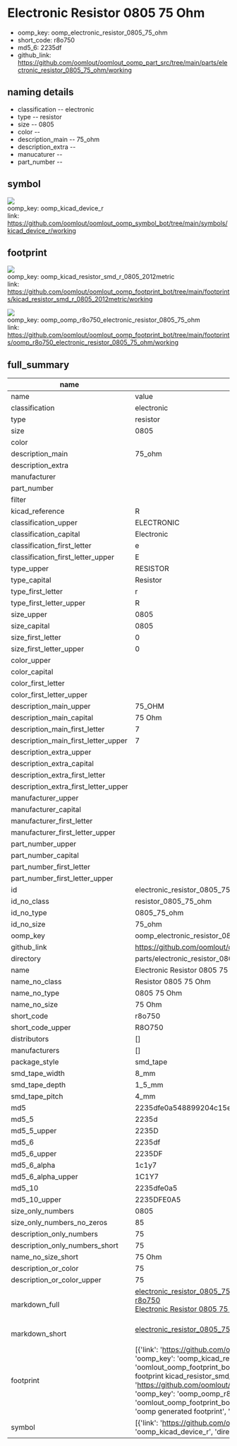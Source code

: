 # Electronic Resistor 0805 75 Ohm

  
* oomp_key: oomp_electronic_resistor_0805_75_ohm 
* short_code: r8o750
* md5_6: 2235df  
* github_link: https://github.com/oomlout/oomlout_oomp_part_src/tree/main/parts/electronic_resistor_0805_75_ohm/working  
## naming details
* classification -- electronic
* type -- resistor
* size -- 0805
* color -- 
* description_main -- 75_ohm
* description_extra -- 
* manucaturer -- 
* part_number -- 



## symbol

![](symbol/{index}/working/working_600.png)  
oomp_key: oomp_kicad_device_r  
link: https://github.com/oomlout/oomlout_oomp_symbol_bot/tree/main/symbols/kicad_device_r/working  

## footprint

![](footprint/{index}/working/working_600.png)  
oomp_key: oomp_kicad_resistor_smd_r_0805_2012metric  
link: https://github.com/oomlout/oomlout_oomp_footprint_bot/tree/main/footprints/kicad_resistor_smd_r_0805_2012metric/working  

![](footprint/{index}/working/working_600.png)  
oomp_key: oomp_oomp_r8o750_electronic_resistor_0805_75_ohm  
link: https://github.com/oomlout/oomlout_oomp_footprint_bot/tree/main/footprints/oomp_r8o750_electronic_resistor_0805_75_ohm/working  

## full_summary
| name | value | 
| --- | --- | 
| name | value | 
| classification | electronic | 
| type | resistor | 
| size | 0805 | 
| color |  | 
| description_main | 75_ohm | 
| description_extra |  | 
| manufacturer |  | 
| part_number |  | 
| filter |  | 
| kicad_reference | R | 
| classification_upper | ELECTRONIC | 
| classification_capital | Electronic | 
| classification_first_letter | e | 
| classification_first_letter_upper | E | 
| type_upper | RESISTOR | 
| type_capital | Resistor | 
| type_first_letter | r | 
| type_first_letter_upper | R | 
| size_upper | 0805 | 
| size_capital | 0805 | 
| size_first_letter | 0 | 
| size_first_letter_upper | 0 | 
| color_upper |  | 
| color_capital |  | 
| color_first_letter |  | 
| color_first_letter_upper |  | 
| description_main_upper | 75_OHM | 
| description_main_capital | 75 Ohm | 
| description_main_first_letter | 7 | 
| description_main_first_letter_upper | 7 | 
| description_extra_upper |  | 
| description_extra_capital |  | 
| description_extra_first_letter |  | 
| description_extra_first_letter_upper |  | 
| manufacturer_upper |  | 
| manufacturer_capital |  | 
| manufacturer_first_letter |  | 
| manufacturer_first_letter_upper |  | 
| part_number_upper |  | 
| part_number_capital |  | 
| part_number_first_letter |  | 
| part_number_first_letter_upper |  | 
| id | electronic_resistor_0805_75_ohm | 
| id_no_class | resistor_0805_75_ohm | 
| id_no_type | 0805_75_ohm | 
| id_no_size | 75_ohm | 
| oomp_key | oomp_electronic_resistor_0805_75_ohm | 
| github_link | https://github.com/oomlout/oomlout_oomp_part_src/tree/main/parts/electronic_resistor_0805_75_ohm/working | 
| directory | parts/electronic_resistor_0805_75_ohm | 
| name | Electronic Resistor 0805 75 Ohm | 
| name_no_class | Resistor 0805 75 Ohm | 
| name_no_type | 0805 75 Ohm | 
| name_no_size | 75 Ohm | 
| short_code | r8o750 | 
| short_code_upper | R8O750 | 
| distributors | [] | 
| manufacturers | [] | 
| package_style | smd_tape | 
| smd_tape_width | 8_mm | 
| smd_tape_depth | 1_5_mm | 
| smd_tape_pitch | 4_mm | 
| md5 | 2235dfe0a548899204c15eb5d2efc73d | 
| md5_5 | 2235d | 
| md5_5_upper | 2235D | 
| md5_6 | 2235df | 
| md5_6_upper | 2235DF | 
| md5_6_alpha | 1c1y7 | 
| md5_6_alpha_upper | 1C1Y7 | 
| md5_10 | 2235dfe0a5 | 
| md5_10_upper | 2235DFE0A5 | 
| size_only_numbers | 0805 | 
| size_only_numbers_no_zeros | 85 | 
| description_only_numbers | 75 | 
| description_only_numbers_short | 75 | 
| name_no_size_short | 75 Ohm | 
| description_or_color | 75 | 
| description_or_color_upper | 75 | 
| markdown_full | [electronic_resistor_0805_75_ohm](https://github.com/oomlout/oomlout_oomp_part_src/tree/main/parts/electronic_resistor_0805_75_ohm/working)<br>[r8o750](https://github.com/oomlout/oomlout_oomp_part_src/tree/main/parts/electronic_resistor_0805_75_ohm/working)<br>[Electronic Resistor 0805 75 Ohm](https://github.com/oomlout/oomlout_oomp_part_src/tree/main/parts/electronic_resistor_0805_75_ohm/working)<br><br> | 
| markdown_short | [electronic_resistor_0805_75_ohm](https://github.com/oomlout/oomlout_oomp_part_src/tree/main/parts/electronic_resistor_0805_75_ohm/working)<br><br> | 
| footprint | [{'link': 'https://github.com/oomlout/oomlout_oomp_footprint_bot/tree/main/foootprntss/kicad_resistor_smd_r_0805_2012metric', 'oomp_key': 'oomp_kicad_resistor_smd_r_0805_2012metric', 'directory': 'oomlout_oomp_footprint_bot/footprints/kicad_resistor_smd_r_0805_2012metric//working/working.kicad_mod', 'note': 'source footprint kicad_resistor_smd_r_0805_2012metric', 'index': 0}, {'link': 'https://github.com/oomlout/oomlout_oomp_footprint_bot/tree/main/foootprntss/oomp_r8o750_electronic_resistor_0805_75_ohm', 'oomp_key': 'oomp_oomp_r8o750_electronic_resistor_0805_75_ohm', 'directory': 'oomlout_oomp_footprint_bot/footprints/oomp_r8o750_electronic_resistor_0805_75_ohm//working/working.kicad_mod', 'note': 'oomp generated footprint', 'index': 1}] | 
| symbol | [{'link': 'https://github.com/oomlout/oomlout_oomp_symbol_bot/tree/main/symbols/kicad_device_r', 'oomp_key': 'oomp_kicad_device_r', 'directory': 'oomlout_oomp_symbol_bot/symbols/kicad_device_r//working/working.kicad_sym', 'index': 0}] | 
